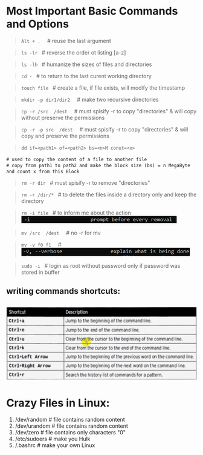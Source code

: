 
# Most Important Basic Commands and Options
> ``Alt + .  ``                # reuse the last argument

> ``ls -lr ``                  # reverse the order ot listing [a-z] 

> ``ls -lh ``                  # humanize the sizes of files and directories 

> ``cd - ``                    # to return to the last curent working directory 

> ``touch file ``              # create a file, if file exists, will modify the timestamp

> ``mkdir -p dir1/dir2  ``     # make two recursive directories

> ``cp -r /src  /dest  ``      # must spisify -r to copy "directories" & will copy without preserve the permissions

> ``cp -r -p src  /dest  ``    # must spisify -r to copy "directories" & will copy and preserve the permissions 

> ``dd if=<path1> of=<path2> bs=<n>M conut=<x> ``  
```
# used to copy the content of a file to another file  
# copy from path1 to path2 and make the block size (bs) = n MegaByte and count x from this Block
```

> ``rm -r dir ``               # must spisify -r to remove "directories"      

> ``rm -r /dir/* ``            # to delete the files inside a directory only and keep the directory

> ``rm -i file ``              # to inform me about the action ![alt text](image-4.png)

> ``mv /src  /dest  ``         # no -r for mv

> ``mv -v f0 f1  ``            # ![alt text](image-3.png)

> ``sudo -i ``                 # login as root without password only if password was stored in buffer      

## writing commands shortcuts:
![alt text](image-5.png)
--------------------------------------------------------------

# Crazy Files in Linux:
1) /dev/random          # file contains random content
2) /dev/urandom         # file contains random content
3) /dev/zero            # file contains only characters "0"
4) /etc/sudoers         # make you Hulk
5) /.bashrc             # make your own Linux


